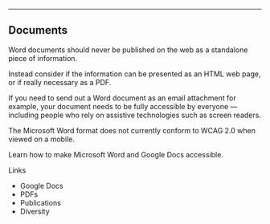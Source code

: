 ---
## Documents

Word documents should never be published on the web as a standalone piece of information.

Instead consider if the information can be presented as an HTML web page, or if really necessary as a PDF. 

If you need to send out a Word document as an email attachment for example, your document needs to be fully accessible by everyone — including people who rely on assistive technologies such as screen readers.

The Microsoft Word format does not currently conform to WCAG 2.0 when viewed on a mobile.

Learn how to make Microsoft Word and Google Docs accessible. 

Links

- Google Docs 
- PDFs
- Publications
- Diversity
